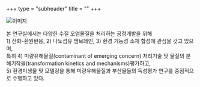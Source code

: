 +++
type = "subheader"
title = ""
+++

![이미지](../images/home_image.jpeg)

본 연구실에서는 다양한 수질 오염물질을 처리하는 공정개발을 위해  
&#8291;1) 산화-환원반응, 2) 나노섬유 멤브레인, 3) 환경 기능성 소재 합성에 관심을 갖고 있으며,  
특히 4) 미량유해물질(contaminant of emerging concern) 처리기술 및 물질의 분해기작을(transformation kinetics and mechanisms)평가하고,  
&#8291;5) 환경미생물 및 모델링을 통해 미량유해물질과 부산물들의 독성평가 연구를 중점적으로 수행하고 있다.